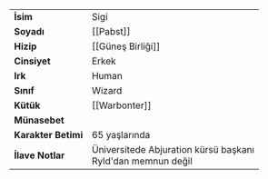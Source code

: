 |  |  |  
|---|---|  
| **İsim** | Sigi|  
| **Soyadı** | [[Pabst]]|  
| **Hizip** | [[Güneş Birliği]]|  
| **Cinsiyet** | Erkek|  
| **Irk** | Human|  
| **Sınıf** | Wizard|  
| **Kütük** | [[Warbonter]]|  
| **Münasebet** | |  
| **Karakter Betimi** | 65 yaşlarında|  
| **İlave Notlar** | Üniversitede Abjuration kürsü başkanı<br>Ryld'dan memnun değil|  
